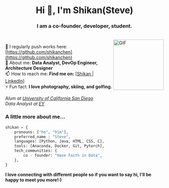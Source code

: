 <!-- 
[![trophy](https://github-profile-trophy.vercel.app/?username=shikanchen&no-bg=true&no-frame=true&count_private=true)](https://github.com/shikanchen/)

[![Bit Player's github stats](https://github-readme-stats.vercel.app/api?username=shikanchen&show_icons=true&count_private=true)](https://github.com/shikanchen/)
-->
<h1 align="center">Hi 👋, I'm Shikan(Steve)</h1>
<h3 align="center">I am a co-founder, developer, student.</h3>
</br>
<img align="right" alt="GIF" height="160px" src="https://media.giphy.com/media/du3J3cXyzhj75IOgvA/giphy.gif" />

📝 I regularly push works here: [https://github.com/shikanchen](https://github.com/shikanchen)</br>
💬 About me: **Data Analyst, DevOp Engineer, Architecture Designer**</br>
📫 How to reach me: **Find me on:** [[Shikan | LinkedIn](https://www.linkedin.com/in/steve-sc/)]</br>
⚡ Fun fact: **I love photography, skiing, and golfing.**</br>


<p>
<em>
  Alum at <a href="https://ucsd.edu/">University of California San Diego</a></br>
  Data Analyst at <a href="https://www.ey.com/">EY</a>
</em>
</p>



### A little more about me...

```python
shikan = {
    pronouns: ["he", "him"],
    preferred_name : "Steve",
    languages: [Python, Java, HTML, CSS, C],
    tools: [Anaconda, Docker, Git, Pytorch],
    tech_communities: {
        co - founder: "Have Faith in Data",
    },
}


```
<!-- 
HaveFaithInData = {
    current_works: {
        "callmemaybe_backend" : "A boardgame grouping assisting platform with recommender system",
        "LARP-Star-Web": "front end for callmemaybe_backend"
    }
}
-->
**I love connecting with different people so if you want to say hi, I'll be happy to meet you more!:)**

